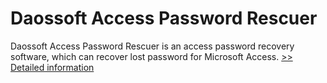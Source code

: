 # Daossoft Access Password Rescuer
Daossoft Access Password Rescuer is an access password recovery software, which can recover lost password for Microsoft Access.
[>> Detailed information](https://secure.shareit.com/shareit/product.html?productid=300873368&affiliateid=200057808)